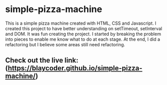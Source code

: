 # simple-pizza-machine
This is a simple pizza machine created with HTML, CSS and Javascript. I created this project to have better understanding on setTimeout, setInterval and DOM.
It was fun creating the project. I started by breaking the problem into pieces to enable me know what to do at each stage. At the end, I did a refactoring but I believe some areas still need refactoring.

## Check out the live link: (https://blaycoder.github.io/simple-pizza-machine/)
